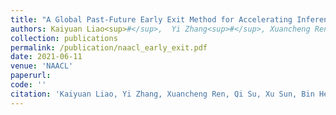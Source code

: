 ```yaml
---
title: "A Global Past-Future Early Exit Method for Accelerating Inference of Pre-trained Language Models"
authors: Kaiyuan Liao<sup>#</sup>,  Yi Zhang<sup>#</sup>, Xuancheng Ren, Qi Su, Xu Sun, Bin He.
collection: publications
permalink: /publication/naacl_early_exit.pdf
date: 2021-06-11
venue: 'NAACL'
paperurl:
code: ''
citation: 'Kaiyuan Liao, Yi Zhang, Xuancheng Ren, Qi Su, Xu Sun, Bin He. (NAACL 2021)'
---
```

